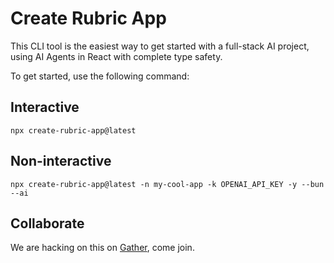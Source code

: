 # Create Rubric App

This CLI tool is the easiest way to get started with a full-stack AI project, using AI Agents in React with complete type safety.

To get started, use the following command:

## Interactive

`npx create-rubric-app@latest`

## Non-interactive

`npx create-rubric-app@latest -n my-cool-app -k OPENAI_API_KEY -y --bun --ai`

## Collaborate

We are hacking on this on [Gather](https://island.rubriclabs.com), come join.
